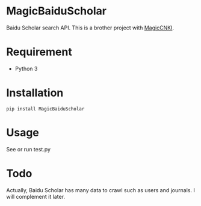 # MagicBaiduScholar

Baidu Scholar search API. This is a brother project with [MagicCNKI](https://github.com/1049451037/MagicCNKI).

# Requirement

* Python 3

# Installation

```shell
pip install MagicBaiduScholar
```

# Usage

See or run test.py

# Todo

Actually, Baidu Scholar has many data to crawl such as users and journals. I will complement it later.